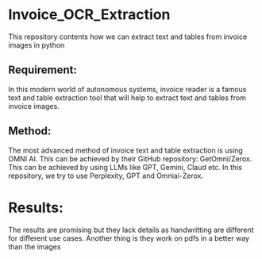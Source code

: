 # Invoice_OCR_Extraction
This repository contents how we can extract text and tables from invoice images in python

## Requirement:
In this modern world of autonomous systems, invoice reader is a famous text and table extraction tool that will help to extract text and tables from invoice images. 

## Method:
The most advanced method of invoice text and table extraction is using OMNI AI. This can be achieved by their GitHub repository: GetOmni/Zerox. This can be achieved by using LLMs like GPT, Gemini, Claud etc. 
In this repository, we try to use Perplexity, GPT and Omniai-Zerox. 

# Results:
The results are promising but they lack details as handwritting are different for different use cases. Another thing is they work on pdfs in a better way than the images

